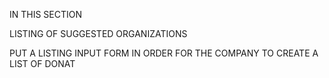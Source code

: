 IN THIS SECTION

LISTING OF SUGGESTED ORGANIZATIONS




PUT A LISTING INPUT FORM IN ORDER FOR THE COMPANY TO CREATE A LIST OF DONAT